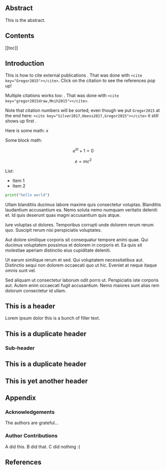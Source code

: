 ## Abstract

This is the abstract.

## Contents

[[toc]]

## Introduction

This is how to cite external publications <cite key="Gregor2015"></cite>.
That was done with `<cite key="Gregor2015"></cite>`. Click on the citation
to see the references pop up!

Multiple citations works too: <cite key="Gregor2015,Mnih2015"></cite>. That
was done with `<cite key="gregor2015draw,Mnih2015"></cite>`.

Note that citation numbers will be sorted; even though we put `Gregor2015`
at the end here: `<cite key="Silver2017,Heess2017,Gregor2015"></cite>` it still
shows up first <cite key="Silver2017,Heess2017,Gregor2015"></cite>.

Here is some math: $x$

Some block math:

$$e^{i\pi} + 1 = 0$$

$$e = mc^2$$

List:

- Item 1
- Item 2

```python
print("hello world")
```

Ullam blanditiis ducimus labore maxime quis consectetur voluptas. Blanditiis
laudantium accusantium ea. Nemo soluta nemo numquam veritatis deleniti et. Id
quis deserunt quas magni accusantium quis atque.

Iure voluptas ut dolores. Temporibus corrupti unde dolorem rerum rerum quo.
Suscipit rerum nisi perspiciatis voluptates.

Aut dolore similique corporis sit consequatur tempore animi quae. Qui ducimus
voluptatem possimus et dolorem in corporis et. Ea quis sit molestiae aperiam
distinctio eius cupiditate deleniti.

Ut earum similique rerum et sed. Qui voluptatem necessitatibus aut. Distinctio
sequi non dolorem occaecati quo ut hic. Eveniet at neque itaque omnis sunt vel.

Sed aliquam ut consectetur laborum odit porro ut. Perspiciatis iste corporis
aut. Autem enim occaecati fugit accusantium. Nemo maiores sunt alias rem dolorum
consectetur id ullam.

## This is a header

Lorem ipsum dolor this is a bunch of filler text.

## This is a duplicate header

### Sub-header

## This is a duplicate header

## This is yet another header

## Appendix

### Acknowledgements

The authors are grateful...

### Author Contributions

A did this. B did that. C did nothing :(

## References
